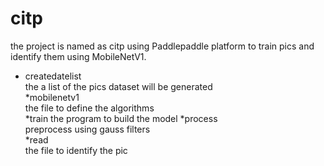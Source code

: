 # citp
the project is named as citp using Paddlepaddle platform to train pics and identify them using MobileNetV1.   
* createdatelist  
 the a list of the pics dataset will be generated  
 *mobilenetv1  
 the file to define the algorithms  
 *train
 the program to build the model
 *process  
 preprocess using gauss filters  
 *read  
 the file to identify the pic  
